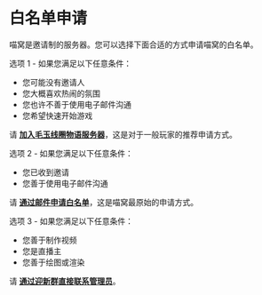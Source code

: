 # 白名单申请

喵窝是邀请制的服务器。您可以选择下面合适的方式申请喵窝的白名单。


选项 1 - 如果您满足以下任意条件：

- 您可能没有邀请人
- 您大概喜欢热闹的氛围
- 您也许不善于使用电子邮件沟通
- 您希望快速开始游戏

请 **[加入毛玉线圈物语服务器](wiki/whitelist-application-kedama)**，这是对于一般玩家的推荐申请方式。

选项 2 - 如果您满足以下任意条件：

- 您已收到邀请
- 您善于使用电子邮件沟通

请 **[通过邮件申请白名单](wiki/whitelist-application-email)**，这是喵窝最原始的申请方式。

选项 3 - 如果您满足以下任意条件：

- 您善于制作视频
- 您是直播主
- 您善于绘图或渲染

请 **[通过迎新群直接联系管理员](wiki/whitelist-application-direct)**。
